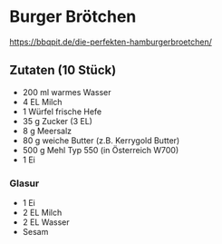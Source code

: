 # Burger Brötchen

<https://bbqpit.de/die-perfekten-hamburgerbroetchen/>

## Zutaten (10 Stück)

* 200 ml warmes Wasser
* 4 EL Milch
* 1 Würfel frische Hefe
* 35 g Zucker (3 EL)
* 8 g Meersalz 
* 80 g weiche Butter (z.B. Kerrygold Butter)
* 500 g Mehl Typ 550 (in Österreich W700)
* 1 Ei

### Glasur

* 1 Ei
* 2 EL Milch
* 2 EL Wasser
* Sesam
